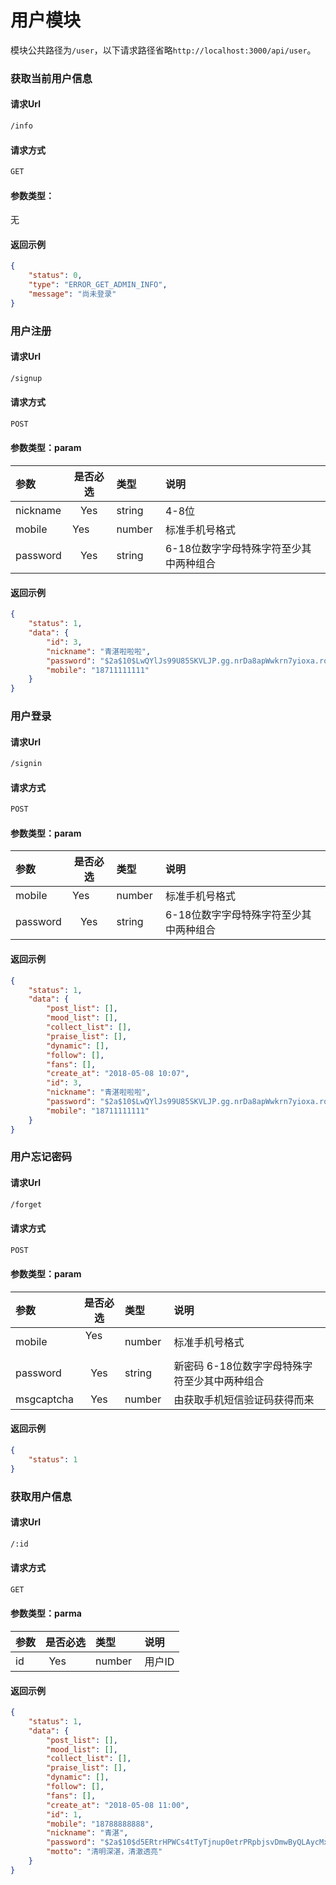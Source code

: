 # 用户模块

模块公共路径为`/user`，以下请求路径省略`http://localhost:3000/api/user`。

### 获取当前用户信息

#### 请求Url

```bash
/info
```

#### 请求方式

```bash
GET
```

#### 参数类型：

无

#### 返回示例

```json
{
    "status": 0,
    "type": "ERROR_GET_ADMIN_INFO",
    "message": "尚未登录"
}
```

### 用户注册

#### 请求Url

```bash
/signup
```

#### 请求方式

```bash
POST
```

#### 参数类型：param

|参数|是否必选|类型|说明|
|:-----|:-------:|:-----|:-----|
|nickname    |Yes       |string  |4-8位|
|mobile      |Yes       |number  |标准手机号格式 |
|password    |Yes       |string  |6-18位数字字母特殊字符至少其中两种组合|

#### 返回示例

```json
{
    "status": 1,
    "data": {
        "id": 3,
        "nickname": "青湛啦啦啦",
        "password": "$2a$10$LwQYlJs99U85SKVLJP.gg.nrDa8apWwkrn7yioxa.roWuMrAJ8KXK",
        "mobile": "18711111111"
    }
}
```

### 用户登录

#### 请求Url

```bash
/signin
```

#### 请求方式

```bash
POST
```

#### 参数类型：param

|参数|是否必选|类型|说明|
|:-----|:-------:|:-----|:-----|
|mobile      |Yes       |number  |标准手机号格式 |
|password    |Yes       |string  |6-18位数字字母特殊字符至少其中两种组合|

#### 返回示例

```json
{
    "status": 1,
    "data": {
        "post_list": [],
        "mood_list": [],
        "collect_list": [],
        "praise_list": [],
        "dynamic": [],
        "follow": [],
        "fans": [],
        "create_at": "2018-05-08 10:07",
        "id": 3,
        "nickname": "青湛啦啦啦",
        "password": "$2a$10$LwQYlJs99U85SKVLJP.gg.nrDa8apWwkrn7yioxa.roWuMrAJ8KXK",
        "mobile": "18711111111"
    }
}
```

### 用户忘记密码

#### 请求Url

```bash
/forget
```

#### 请求方式

```bash
POST
```

#### 参数类型：param

|参数|是否必选|类型|说明|
|:-----|:-------:|:-----|:-----|
|mobile      |Yes       |number  |标准手机号格式 |
|password    |Yes       |string  |新密码 6-18位数字字母特殊字符至少其中两种组合|
|msgcaptcha  |Yes       |number  |由获取手机短信验证码获得而来 |

#### 返回示例

```json
{
    "status": 1
}
```

### 获取用户信息

#### 请求Url

```bash
/:id
```

#### 请求方式

```bash
GET
```

#### 参数类型：parma

|参数|是否必选|类型|说明|
|:-----|:-------:|:-----|:-----|
|id      |Yes       |number  |用户ID |

#### 返回示例

```json
{
    "status": 1,
    "data": {
        "post_list": [],
        "mood_list": [],
        "collect_list": [],
        "praise_list": [],
        "dynamic": [],
        "follow": [],
        "fans": [],
        "create_at": "2018-05-08 11:00",
        "id": 1,
        "mobile": "18788888888",
        "nickname": "青湛",
        "password": "$2a$10$d5ERtrHPWCs4tTyTjnup0etrPRpbjsvDmwByQLAycMxhVtd70UTfa",
        "motto": "清明深湛，清澈透亮"
    }
}
```